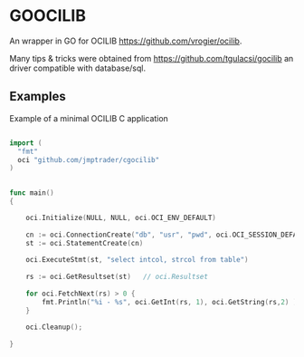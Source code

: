 # GOOCILIB

An wrapper in GO for OCILIB https://github.com/vrogier/ocilib.

Many tips & tricks were obtained from https://github.com/tgulacsi/gocilib an driver compatible with database/sql.

## Examples

Example of a minimal OCILIB C application

```GO

import (
  "fmt"
  oci "github.com/jmptrader/cgocilib"
)

 
func main()
{

    oci.Initialize(NULL, NULL, oci.OCI_ENV_DEFAULT)
 
    cn := oci.ConnectionCreate("db", "usr", "pwd", oci.OCI_SESSION_DEFAULT)     // oci.Connection
    st := oci.StatementCreate(cn)                                               // oci.Statement
 
    oci.ExecuteStmt(st, "select intcol, strcol from table")
 
    rs := oci.GetResultset(st)   // oci.Resultset
 
    for oci.FetchNext(rs) > 0 {
        fmt.Println("%i - %s", oci.GetInt(rs, 1), oci.GetString(rs,2) )
    }
 
    oci.Cleanup();
 
}
```



  


